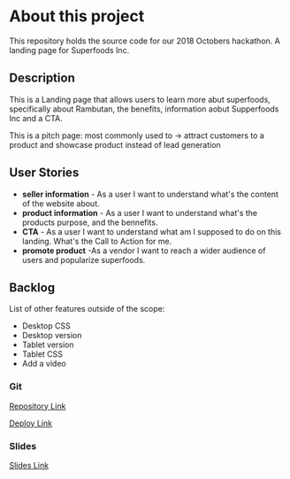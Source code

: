 # About this project

This repository holds the source code for our 2018 Octobers hackathon. A landing page for Superfoods Inc. 

## Description

This is a Landing page that allows users to learn more abut superfoods, specifically about Rambutan, the benefits, information aobut Supperfoods Inc and a CTA.

This is a pitch page: 
most commonly used to → attract customers to a product and showcase product instead of lead generation


## User Stories

- **seller information** - As a user I want to understand what's the content of the website about.
- **product information** - As a user I want to understand what's the products purpose, and the bennefits.
- **CTA** - As a user I want to understand what am I supposed to do on this landing. What's the Call to Action for me.
- **promote product** -As a vendor I want to reach a wider audience of users and popularize superfoods. 

## Backlog

List of other features outside of the scope:

- Desktop CSS
- Desktop version
- Tablet version
- Tablet CSS
- Add a video


### Git

[Repository Link](https://github.com/Dbpautt/tuna-plate)

[Deploy Link](https://dbpautt.github.io/tuna-plate/)

### Slides

[Slides Link](https://slides.com/josemorales-2/deck)
